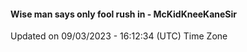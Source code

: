 #### Wise man says only fool rush in - McKidKneeKaneSir
Updated on 09/03/2023 - 16:12:34 (UTC) Time Zone
